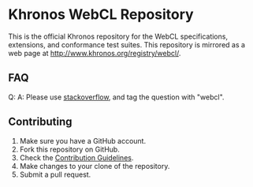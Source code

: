 Khronos WebCL Repository
========================

This is the official Khronos repository for the WebCL specifications,
extensions, and conformance test suites.  This repository is mirrored
as a web page at http://www.khronos.org/registry/webcl/.


FAQ
---
Q: <Any WebCL programming related question>
A: Please use [stackoverflow](http://stackoverflow.com/questions/tagged/webcl),
   and tag the question with "webcl".


Contributing
------------
1. Make sure you have a GitHub account.
2. Fork this repository on GitHub.
3. Check the [Contribution Guidelines](sdk/tests/test-guidelines.md).
4. Make changes to your clone of the repository.
5. Submit a pull request.
